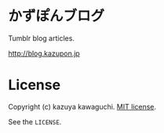 # かずぽんブログ

Tumblr blog articles.

http://blog.kazupon.jp


# License
Copyright (c) kazuya kawaguchi.
[MIT license](http://www.opensource.org/licenses/mit-license.php).

See the `LICENSE`.
